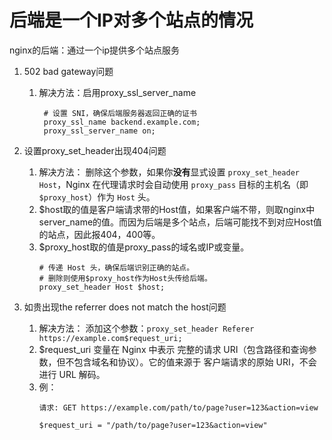 # 后端是一个IP对多个站点的情况
nginx的后端：通过一个ip提供多个站点服务

1. 502 bad gateway问题
	1. 解决方法：启用proxy_ssl_server_name
		```
		 # 设置 SNI，确保后端服务器返回正确的证书
		 proxy_ssl_name backend.example.com;
		 proxy_ssl_server_name on;
		```
2. 设置proxy_set_header出现404问题
	1. 解决方法：
		删除这个参数，如果你**没有**显式设置 `proxy_set_header Host`，Nginx 在代理请求时会自动使用 `proxy_pass` 目标的主机名（即 `$proxy_host`）作为 `Host` 头。
	2. $host取的值是客户端请求带的Host值，如果客户端不带，则取nginx中server_name的值。而因为后端是多个站点，后端可能找不到对应Host值的站点，因此报404，400等。
	3. $proxy_host取的值是proxy_pass的域名或IP或变量。
		```
		# 传递 Host 头，确保后端识别正确的站点。
		# 删除则使用$proxy_host作为Host头传给后端。
		proxy_set_header Host $host;
		```

3. 如贵出现the referrer does not match the host问题
	1. 解决方法：
		添加这个参数：`proxy_set_header Referer https://example.com$request_uri;`
	2. $request_uri 变量在 Nginx 中表示 完整的请求 URI（包含路径和查询参数，但不包含域名和协议）。它的值来源于 客户端请求的原始 URI，不会进行 URL 解码。
	3. 例：
		```
		请求: GET https://example.com/path/to/page?user=123&action=view

  		$request_uri = "/path/to/page?user=123&action=view"
  		```
